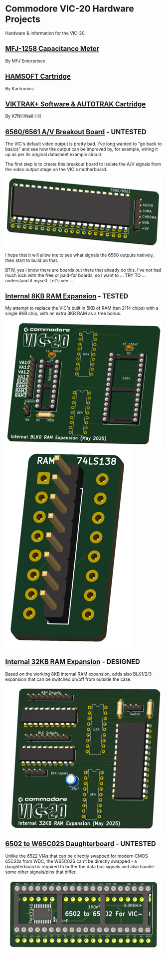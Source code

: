 # Commodore VIC-20 Hardware Projects
Hardware &amp; information for the VIC-20.<br>

## [MFJ-1258 Capacitance Meter](/MFJ-1258/)
By MFJ Enterprises<br>

## [HAMSOFT Cartridge](/HAMSOFT/)
By Kantronics<br>

## [VIKTRAK+ Software & AUTOTRAK Cartridge](/VIKTRAK/)
By K7NH/Neil Hill<br>

## [6560/6561 A/V Breakout Board](/VIC_6560/) - UNTESTED
The VIC's default video output is pretty bad.  I've long wanted to "go back to basics" and see how the output can be improved by, for example, wiring it up as per its original datasheet example circuit.<br>

The first step is to create this breakout board to isolate the A/V signals from the video output stage on the VIC's motherboard.<br>

![3D view of breakout board](/VIC_6560/VIC_AV_Breakout_3D.png)

I hope that it will allow me to see what signals the 6560 outputs natively, then start to build on that.<br>

BTW, yes I know there are boards out there that already do this.  I've not had much luck with the free or paid-for boards, so I want to ... TRY TO ... understand it myself.  Let's see ...

## [Internal 8KB RAM Expansion](/Internal_8KB/) - TESTED
My attempt to replace the VIC's built in 5KB of RAM (ten 2114 chips) with a single 8KB chip, with an extra 3KB RAM as a free bonus.

![3D view of RAM upgrade board](/Internal_8KB/Images/VIC-20_BLK0_RAM_Expansion.png)
![3D view of 74LS138 board](/Internal_32KB/Images/VIC-20_RAM_Decoder_74LS138.png)

## [Internal 32KB RAM Expansion](/Internal_32KB/) - DESIGNED
Based on the working 8KB internal RAM expansion, adds also BLK1/2/3 expansion that can be switched on/off from outside the case.

![3D view of RAM upgrade board](/Internal_32KB/Images/VIC-20_Internal_32KB.png)

## [6502 to W65C02S Daughterboard](/6502-to-65C02/) - UNTESTED
Unlike the 6522 VIAs that can be directly swapped for modern CMOS 65C22s from WDC, the W65C02S can't be directly swapped - a daughterboard is required to buffer the data bus signals and also handle some other signals/pins that differ.

![3D view of 65C02S daughterboard](/6502-to-65C02/Images/6502-to-65C02S_3D.png)
